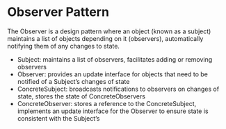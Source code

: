 # Observer Pattern
The Observer is a design pattern where an object (known as a subject) maintains a list of objects depending on it (observers),
automatically notifying them of any changes to state.

+ Subject: maintains a list of observers, facilitates adding or removing observers
+ Observer: provides an update interface for objects that need to be notified of a Subject’s changes of state
+ ConcreteSubject: broadcasts notifications to observers on changes of state, stores the state of ConcreteObservers
+ ConcreteObserver: stores a reference to the ConcreteSubject, implements an update interface for the Observer to ensure state is consistent with the Subject’s
